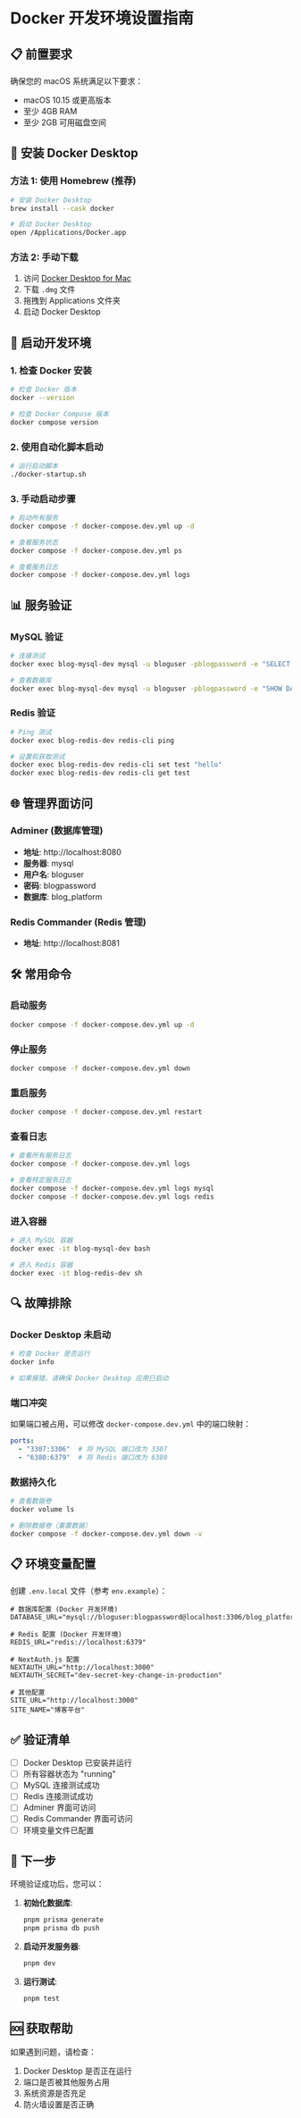 # Docker 开发环境设置指南

## 📋 前置要求

确保您的 macOS 系统满足以下要求：
- macOS 10.15 或更高版本
- 至少 4GB RAM
- 至少 2GB 可用磁盘空间

## 🔧 安装 Docker Desktop

### 方法 1: 使用 Homebrew (推荐)
```bash
# 安装 Docker Desktop
brew install --cask docker

# 启动 Docker Desktop
open /Applications/Docker.app
```

### 方法 2: 手动下载
1. 访问 [Docker Desktop for Mac](https://www.docker.com/products/docker-desktop/)
2. 下载 `.dmg` 文件
3. 拖拽到 Applications 文件夹
4. 启动 Docker Desktop

## 🚀 启动开发环境

### 1. 检查 Docker 安装
```bash
# 检查 Docker 版本
docker --version

# 检查 Docker Compose 版本
docker compose version
```

### 2. 使用自动化脚本启动
```bash
# 运行启动脚本
./docker-startup.sh
```

### 3. 手动启动步骤
```bash
# 启动所有服务
docker compose -f docker-compose.dev.yml up -d

# 查看服务状态
docker compose -f docker-compose.dev.yml ps

# 查看服务日志
docker compose -f docker-compose.dev.yml logs
```

## 📊 服务验证

### MySQL 验证
```bash
# 连接测试
docker exec blog-mysql-dev mysql -u bloguser -pblogpassword -e "SELECT 'MySQL 连接成功' as status;"

# 查看数据库
docker exec blog-mysql-dev mysql -u bloguser -pblogpassword -e "SHOW DATABASES;"
```

### Redis 验证
```bash
# Ping 测试
docker exec blog-redis-dev redis-cli ping

# 设置和获取测试
docker exec blog-redis-dev redis-cli set test "hello"
docker exec blog-redis-dev redis-cli get test
```

## 🌐 管理界面访问

### Adminer (数据库管理)
- **地址**: http://localhost:8080
- **服务器**: mysql
- **用户名**: bloguser
- **密码**: blogpassword
- **数据库**: blog_platform

### Redis Commander (Redis 管理)
- **地址**: http://localhost:8081

## 🛠 常用命令

### 启动服务
```bash
docker compose -f docker-compose.dev.yml up -d
```

### 停止服务
```bash
docker compose -f docker-compose.dev.yml down
```

### 重启服务
```bash
docker compose -f docker-compose.dev.yml restart
```

### 查看日志
```bash
# 查看所有服务日志
docker compose -f docker-compose.dev.yml logs

# 查看特定服务日志
docker compose -f docker-compose.dev.yml logs mysql
docker compose -f docker-compose.dev.yml logs redis
```

### 进入容器
```bash
# 进入 MySQL 容器
docker exec -it blog-mysql-dev bash

# 进入 Redis 容器
docker exec -it blog-redis-dev sh
```

## 🔍 故障排除

### Docker Desktop 未启动
```bash
# 检查 Docker 是否运行
docker info

# 如果报错，请确保 Docker Desktop 应用已启动
```

### 端口冲突
如果端口被占用，可以修改 `docker-compose.dev.yml` 中的端口映射：
```yaml
ports:
  - "3307:3306"  # 将 MySQL 端口改为 3307
  - "6380:6379"  # 将 Redis 端口改为 6380
```

### 数据持久化
```bash
# 查看数据卷
docker volume ls

# 删除数据卷（重置数据）
docker compose -f docker-compose.dev.yml down -v
```

## 📋 环境变量配置

创建 `.env.local` 文件（参考 `env.example`）：

```env
# 数据库配置 (Docker 开发环境)
DATABASE_URL="mysql://bloguser:blogpassword@localhost:3306/blog_platform"

# Redis 配置 (Docker 开发环境)
REDIS_URL="redis://localhost:6379"

# NextAuth.js 配置
NEXTAUTH_URL="http://localhost:3000"
NEXTAUTH_SECRET="dev-secret-key-change-in-production"

# 其他配置
SITE_URL="http://localhost:3000"
SITE_NAME="博客平台"
```

## ✅ 验证清单

- [ ] Docker Desktop 已安装并运行
- [ ] 所有容器状态为 "running"
- [ ] MySQL 连接测试成功
- [ ] Redis 连接测试成功
- [ ] Adminer 界面可访问
- [ ] Redis Commander 界面可访问
- [ ] 环境变量文件已配置

## 🎯 下一步

环境验证成功后，您可以：

1. **初始化数据库**:
   ```bash
   pnpm prisma generate
   pnpm prisma db push
   ```

2. **启动开发服务器**:
   ```bash
   pnpm dev
   ```

3. **运行测试**:
   ```bash
   pnpm test
   ```

## 🆘 获取帮助

如果遇到问题，请检查：
1. Docker Desktop 是否正在运行
2. 端口是否被其他服务占用
3. 系统资源是否充足
4. 防火墙设置是否正确 